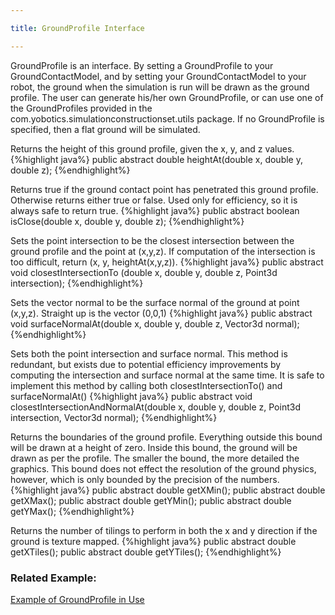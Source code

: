 ```yaml
---

title: GroundProfile Interface

--- 
```


GroundProfile is an interface. By setting a GroundProfile to your GroundContactModel, and by setting your GroundContactModel to your robot, the ground when the simulation is run will be drawn as the ground profile.
The user can generate his/her own GroundProfile, or can use one of the GroundProfiles provided in the com.yobotics.simulationconstructionset.utils package. 
If no GroundProfile is specified, then a flat ground will be simulated.

Returns the height of this ground profile, given the x, y, and z values.
{%highlight java%}
public abstract double heightAt(double x, double y, double z);
{%endhighlight%}

Returns true if the ground contact point has penetrated this ground profile. Otherwise returns either true or false. Used only for efficiency, so it is always safe to return true.
{%highlight java%}
public abstract boolean isClose(double x, double y, double z);
{%endhighlight%}

Sets the point intersection to be the closest intersection between the ground profile and the point at (x,y,z). If computation of the intersection is too difficult, return (x, y, heightAt(x,y,z)).
{%highlight java%}
public abstract void closestIntersectionTo (double x, double y, double z, Point3d intersection);
{%endhighlight%}

Sets the vector normal to be the surface normal of the ground at point (x,y,z). Straight up is the vector (0,0,1)
{%highlight java%}
public abstract void surfaceNormalAt(double x, double y, double z, Vector3d normal);
{%endhighlight%}

Sets both the point intersection and surface normal. This method is redundant, but exists due to potential efficiency improvements by computing the intersection and surface normal at the same time. It is safe to implement this method by calling both closestIntersectionTo() and surfaceNormalAt()
{%highlight java%}
public abstract void closestIntersectionAndNormalAt(double x, double y, double z, Point3d intersection, Vector3d normal);
{%endhighlight%}

Returns the boundaries of the ground profile. Everything outside this bound will be drawn at a height of zero. Inside this bound, the ground will be drawn as per the profile. The smaller the bound, the more detailed the graphics. This bound does not effect the resolution of the ground physics, however, which is only bounded by the precision of the numbers.
{%highlight java%}
public abstract double getXMin(); 
public abstract double getXMax(); 
public abstract double getYMin(); 
public abstract double getYMax();
{%endhighlight%}

Returns the number of tilings to perform in both the x and y direction if the ground is texture mapped.
{%highlight java%}
public abstract double getXTiles(); 
public abstract double getYTiles();
{%endhighlight%}

### Related Example: 
[Example of GroundProfile in Use]

[Example of GroundProfile in Use]: /documentation/20-scs/00-tutorials/09-ground-contact-modeling